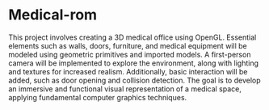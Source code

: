 # Medical-rom
This project involves creating a 3D medical office using OpenGL. Essential elements such as walls, doors, furniture, and medical equipment will be modeled using geometric primitives and imported models. A first-person camera will be implemented to explore the environment, along with lighting and textures for increased realism. Additionally, basic interaction will be added, such as door opening and collision detection. The goal is to develop an immersive and functional visual representation of a medical space, applying fundamental computer graphics techniques.
